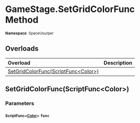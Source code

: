 # GameStage.SetGridColorFunc Method

<small>**Namespace**: SpaceUsurper</small>

## Overloads

<div markdown="1" class="member-table">

| Overload | Description |
| :------- | ----------- |
| [SetGridColorFunc(ScriptFunc&lt;Color&gt;)](#ScriptFunc_) |  | 

</div>

## SetGridColorFunc(ScriptFunc&lt;Color&gt;)
### Parameters
#### <small>ScriptFunc&lt;[Color](https://docs.unity3d.com/ScriptReference/Color.html)&gt;</small> `func`


